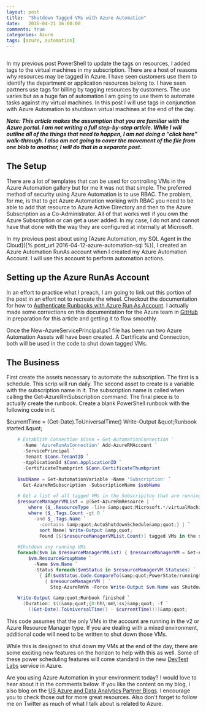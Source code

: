 ```yaml
---
layout: post
title:  "Shutdown Tagged VMs with Azure Automation"
date:   2016-04-21 16:00:00
comments: true
categories: Azure
tags: [azure, automation]
---
```


<span class="image featured"><img src="//btco.azureedge.net/gallery-1600/AdobeStock_97576601-1600.jpeg" alt=""></span>

In my previous post PowerShell to update the tags on resources, I added tags to the virtual machines in my subscription.  There are a host of reasons why resources may be tagged in Azure.  I have seen customers use them to identify the department or application resources belong to.  I have seen partners use tags for billing by tagging resources by customers.  The use varies but as a huge fan of automation I am going to use them to automate tasks against my virtual machines.  In this post I will use tags in conjunction with Azure Automation to shutdown virtual machines at the end of the day.

***Note: This article makes the assumption that you are familiar with the Azure portal.  I am not writing a full step-by-step article.  While I will outline all of the things that need to happen, I am not doing a “click here” walk-through.  I also am not going to cover the movement of the file from one blob to another, I will do that in a separate post.***

## The Setup
There are a lot of templates that can be used for controlling VMs in the Azure Automation gallery but for me it was not that simple.  The preferred method of security using Azure Automation is to use RBAC.  The problem, for me, is that to get Azure Automation working with RBAC you need to be able to add that resource to Azure Active Directory and then to the Azure Subscription as a Co-Administrator.  All of that works well if you own the Azure Subscription or can get a user added.  In my case, I do not and cannot have that done with the way they are configured at internally at Microsoft.

In my previous post about using [Azure Automation, my SQL Agent in the Cloud]({% post_url 2016-04-12-azure-automation-sql %}), I created an Azure Automation RunAs account when I created my Azure Automation Account.  I will use this account to perform automation actions.

## Setting up the Azure RunAs Account
In an effort to practice what I preach, I am going to link out this portion of the post in an effort not to recreate the wheel.  Checkout the documentation for how to [Authenticate Runbooks with Azure Run As Account](//docs.microsoft.com/en-us/azure/automation/).  I actually made some corrections on this documentation for the Azure team in [GitHub](//github.com/Microsoft/azure-docs) in preparation for this article and getting it to flow smoothly.

Once the New-AzureServicePrincipal.ps1 file has been run two Azure Automation Assets will have been created.  A Certificate and Connection, both will be used in the code to shut down tagged VMs.

## The Business
First create the assets necessary to automate the subscription.  The first is a schedule.  This scrip will run daily.  The second asset to create is a variable with the subscription name in it.  The subscription name is called when calling the Get-AzureRmSubscription command.  The final piece is to actually create the runbook.  Create a blank PowerShell runbook with the following code in it.

$currentTime = (Get-Date).ToUniversalTime() Write-Output &amp;quot;Runbook started.&amp;quot;

``` powershell
    # Establish Connection $Conn = Get-AutomationConnection `
      -Name 'AzureRunAsConnection' Add-AzureRMAccount `
      -ServicePrincipal `
      -Tenant $Conn.TenantID `
      -ApplicationId $Conn.ApplicationID `
      -CertificateThumbprint $Conn.CertificateThumbprint

    $subName = Get-AutomationVariable -Name 'Subscription' `
      Get-AzureRmSubscription -SubscriptionName $subName

    # Get a list of all tagged VMs in the Subscripiton that are running
    $resourceManagerVMList = @(Get-AzureRmResource | `
        where {$_.ResourceType -like &amp;quot;Microsoft.*/virtualMachines&amp;quot;} | `
        where {$_.Tags.Count -gt 0 `
          -and $_.Tags.Name `
            -contains &amp;quot;AutoShutdownSchedule&amp;quot;} | `
            sort Name) Write-Output &amp;quot;
            Found [$($resourceManagerVMList.Count)] tagged VMs in the subscription&amp;quot;

    #Shutdown any running VMs
    foreach($vm in $resourceManagerVMList) { $resourceManagerVM = Get-AzureRmVM -ResourceGroupName `
        $vm.ResourceGroupName `
          -Name $vm.Name `
          -Status foreach($vmStatus in $resourceManagerVM.Statuses) `
            { if($vmStatus.Code.CompareTo(&amp;quot;PowerState/running&amp;quot;) -eq 0) `
              { $resourceManagerVM | `
                Stop-AzureRmVm -Force Write-Output $vm.Name was Shutdown } } }

    Write-Output &amp;quot;Runbook finished `
      (Duration: $((&amp;quot;{0:hh\:mm\:ss}&amp;quot; -f `
        ((Get-Date).ToUniversalTime() - $currentTime))))&amp;quot;

```

This code assumes that the only VMs in the account are running in the v2 or Azure Resource Manager type.  If you are dealing with a mixed environment, additional code will need to be written to shut down those VMs.

While this is designed to shut down my VMs at the end of the day, there are some exciting new features on the horizon to help with this as well.  Some of these power scheduling features will come standard in the new [DevTest Labs](//azure.microsoft.com/en-us/services/devtest-lab/) service in Azure.

Are you using Azure Automation in your environment today?  I would love to hear about it in the comments below.  If you like the content on my blog, I also blog on the [US Azure and Data Analytics Partner Blogs](//blogs.technet.microsoft.com/msuspartner/category/data-analytics-partners/).  I encourage you to check those out for more great resources. Also don't forget to follow me on Twitter as much of what I talk about is related to Azure.
